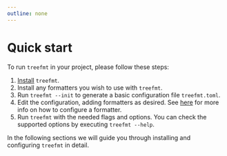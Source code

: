 ```yaml
---
outline: none
---
```


# Quick start

To run `treefmt` in your project, please follow these steps:

1. [Install] `treefmt`.
2. Install any formatters you wish to use with `treefmt`.
3. Run `treefmt --init` to generate a basic configuration file `treefmt.toml`.
4. Edit the configuration, adding formatters as desired. See [here] for more info on how to configure a formatter.
5. Run `treefmt` with the needed flags and options. You can check the supported options by executing `treefmt --help`.

In the following sections we will guide you through installing and configuring `treefmt` in detail.

[install]: installation.md
[here]: formatter-spec.md
